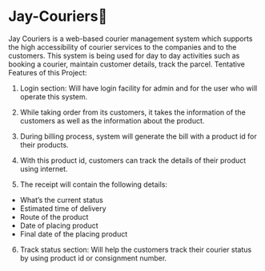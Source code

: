 # Jay-Couriers🚚
Jay Couriers is a web-based courier management system which supports the high accessibility of courier services to the companies and to the customers. This system is being used for day to day activities such as booking a courier, maintain customer details, track the parcel.
Tentative Features of this Project:
1. Login section: Will have login facility for admin and for the user who will operate this system.
2. While taking order from its customers, it takes the information of the customers as well as the information about the product.
3. During billing process, system will generate the bill with a product id for their products.
4. With this product id, customers can track the details of their product using internet.

5. The receipt will contain the following details:
  * What’s the current status
  * Estimated time of delivery 
  * Route of the product
  * Date of placing product
  * Final date of the placing product
6. Track status section: Will help the customers track their courier status by using product id or consignment number.
